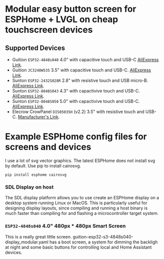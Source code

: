# Modular easy button screen for ESPHome + LVGL on cheap touchscreen devices

## Supported Devices
* Guition `ESP32-4848s040` 4.0" with capacitive touch and USB-C [AliExpress Link](https://www.aliexpress.us/item/3256806436431838.html).
* Guition `JC3248W535` 3.5" with capacitive touch and USB-C. [AliExpress Link](https://www.aliexpress.com/item/1005007566046827.html).
* Sunton `ESP32-2432S028R` 2.8" with resistive touch and USB micro-B. [AliExpress Link](https://www.aliexpress.com/item/1005004502250619.html).
* Sunton `ESP32-8048S043` 4.3" with capactivive touch and USB-C. [AliExpress Link](https://www.aliexpress.com/item/1005004788147691.html).
* Sunton `ESP32-8048S050` 5.0" with capactivive touch and USB-C. [AliExpress Link](https://www.aliexpress.com/item/1005004952694042.html).
* Elecrow CrowPanel `DIS05035H` (v2.2) 3.5" with resistive touch and USB-C. [Manufacturer's Link](https://www.elecrow.com/esp32-display-3-5-inch-hmi-display-spi-tft-lcd-touch-screen.html).

# Example ESPHome config files for screens and devices

I use a lot of svg vector graphics. The latest ESPHome does not install svg by default. Use pip to install cairosvg. 

```
pip install esphome cairosvg
```

### SDL Display on host

The SDL display platform allows you to use create an ESPHome display on a desktop system running Linux or MacOS. This is particularly useful for designing display layouts, since compiling and running a host binary is much faster than compiling for and flashing a microcontroller target system.

### `ESP32-4848s040` 4.0" 480px * 480px Smart Screen

This is a really great little screen.  guition-esp32-s3-4848s040-display_modular.yaml has a boot screen, a system for dimming the backligh at night and some basic buttons for controlling local and Home Assistant devices.
